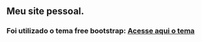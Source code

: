 ## Meu site pessoal. 

### Foi utilizado o tema free bootstrap: [Acesse aqui o tema](https://startbootstrap.com/previews/resume)  
